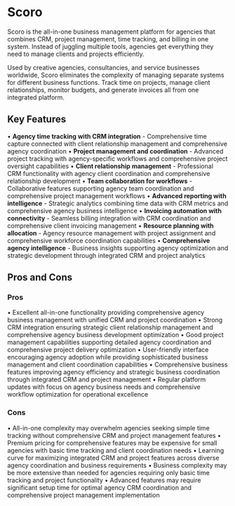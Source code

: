# Scoro

Scoro is the all-in-one business management platform for agencies that combines CRM, project management, time tracking, and billing in one system. Instead of juggling multiple tools, agencies get everything they need to manage clients and projects efficiently.

Used by creative agencies, consultancies, and service businesses worldwide, Scoro eliminates the complexity of managing separate systems for different business functions. Track time on projects, manage client relationships, monitor budgets, and generate invoices all from one integrated platform.

## Key Features

• **Agency time tracking with CRM integration** - Comprehensive time capture connected with client relationship management and comprehensive agency coordination
• **Project management and coordination** - Advanced project tracking with agency-specific workflows and comprehensive project oversight capabilities
• **Client relationship management** - Professional CRM functionality with agency client coordination and comprehensive relationship development
• **Team collaboration for workflows** - Collaborative features supporting agency team coordination and comprehensive project management workflows
• **Advanced reporting with intelligence** - Strategic analytics combining time data with CRM metrics and comprehensive agency business intelligence
• **Invoicing automation with connectivity** - Seamless billing integration with CRM coordination and comprehensive client invoicing management
• **Resource planning with allocation** - Agency resource management with project assignment and comprehensive workforce coordination capabilities
• **Comprehensive agency intelligence** - Business insights supporting agency optimization and strategic development through integrated CRM and project analytics

## Pros and Cons

### Pros
• Excellent all-in-one functionality providing comprehensive agency business management with unified CRM and project coordination
• Strong CRM integration ensuring strategic client relationship management and comprehensive agency business development optimization
• Good project management capabilities supporting detailed agency coordination and comprehensive project delivery optimization
• User-friendly interface encouraging agency adoption while providing sophisticated business management and client coordination capabilities
• Comprehensive business features improving agency efficiency and strategic business coordination through integrated CRM and project management
• Regular platform updates with focus on agency business needs and comprehensive workflow optimization for operational excellence

### Cons
• All-in-one complexity may overwhelm agencies seeking simple time tracking without comprehensive CRM and project management features
• Premium pricing for comprehensive features may be expensive for small agencies with basic time tracking and client coordination needs
• Learning curve for maximizing integrated CRM and project features across diverse agency coordination and business requirements
• Business complexity may be more extensive than needed for agencies requiring only basic time tracking and project functionality
• Advanced features may require significant setup time for optimal agency CRM coordination and comprehensive project management implementation